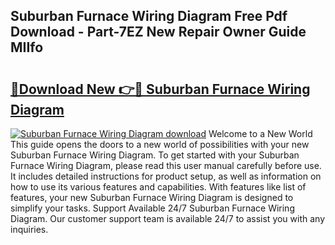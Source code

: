 ## Suburban Furnace Wiring Diagram Free Pdf Download - Part-7EZ New Repair Owner Guide MIIfo

# <h2><a href="http://dfpnc9p.blite.top/?on=Suburban+Furnace+Wiring+Diagram">🔗Download New 👉🔴 Suburban Furnace Wiring Diagram</a></h2>

[![Suburban Furnace Wiring Diagram download](https://i.imgur.com/lujVjoI.png)](http://dfpnc9p.blite.top/?on=Suburban+Furnace+Wiring+Diagram)
Welcome to a New World This guide opens the doors to a new world of possibilities with your new Suburban Furnace Wiring Diagram. To get started with your Suburban Furnace Wiring Diagram, please read this user manual carefully before use. It includes detailed instructions for product setup, as well as information on how to use its various features and capabilities. With features like list of features, your new Suburban Furnace Wiring Diagram is designed to simplify your tasks. Support Available 24/7 Suburban Furnace Wiring Diagram. Our customer support team is available 24/7 to assist you with any inquiries.
